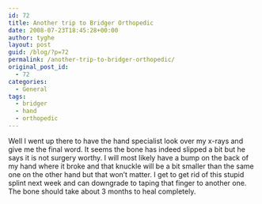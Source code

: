 ```yaml
---
id: 72
title: Another trip to Bridger Orthopedic
date: 2008-07-23T18:45:28+00:00
author: tyghe
layout: post
guid: /blog/?p=72
permalink: /another-trip-to-bridger-orthopedic/
original_post_id:
  - 72
categories:
  - General
tags:
  - bridger
  - hand
  - orthopedic
---
```

Well I went up there to have the hand specialist look over my x-rays and give me the final word. It seems the bone has indeed slipped a bit but he says it is not surgery worthy. I will most likely have a bump on the back of my hand where it broke and that knuckle will be a bit smaller than the same one on the other hand but that won&#8217;t matter. I get to get rid of this stupid splint next week and can downgrade to taping that finger to another one. The bone should take about 3 months to heal completely.
